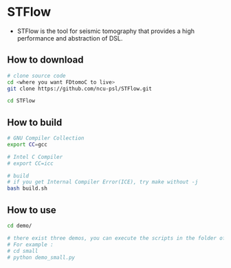 # STFlow
* STFlow is the tool for seismic tomography that provides a high performance and abstraction of DSL. 

## How to download
```bash
# clone source code
cd <where you want FDtomoC to live>
git clone https://github.com/ncu-psl/STFlow.git

cd STFlow
```

## How to build
```bash
# GNU Compiler Collection
export CC=gcc

# Intel C Compiler
# export CC=icc

# build
# if you get Internal Compiler Error(ICE), try make without -j
bash build.sh
```

## How to use
```sh
cd demo/

# there exist three demos, you can execute the scripts in the folder of different examples.
# For example :
# cd small
# python demo_small.py

```

